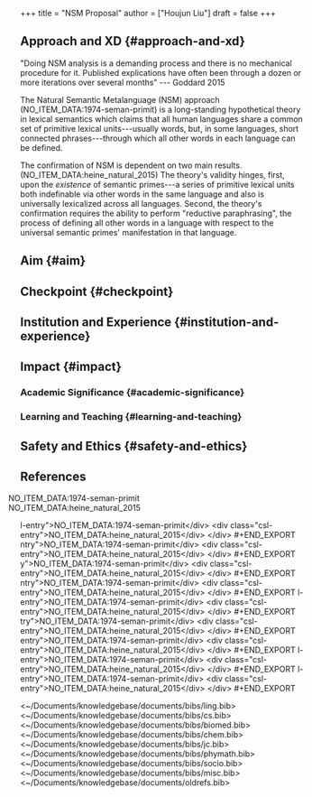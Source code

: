 +++
title = "NSM Proposal"
author = ["Houjun Liu"]
draft = false
+++

## Approach and XD {#approach-and-xd}

"Doing NSM analysis is a demanding process and there is no mechanical procedure for it. Published explications have often been through a dozen or more iterations over several months" --- Goddard 2015

The Natural Semantic Metalanguage (NSM) approach (NO_ITEM_DATA:1974-seman-primit) is a long-standing hypothetical theory in lexical semantics which claims that all human languages share a common set of primitive lexical units---usually words, but, in some languages, short connected phrases---through which all other words in each language can be defined.

The confirmation of NSM is dependent on two main results. (NO_ITEM_DATA:heine_natural_2015) The theory's validity hinges, first, upon the _existence_ of semantic primes---a series of primitive lexical units both indefinable via other words in the same language and also is universally lexicalized across all languages. Second, the theory's confirmation requires the ability to perform "reductive paraphrasing", the process of defining all other words in a language with respect to the universal semantic primes' manifestation in that language.


## Aim {#aim}


## Checkpoint {#checkpoint}


## Institution and Experience {#institution-and-experience}


## Impact {#impact}


### Academic Significance {#academic-significance}


### Learning and Teaching {#learning-and-teaching}


## Safety and Ethics {#safety-and-ethics}



## References

<style>.csl-entry{text-indent: -1.5em; margi
#+BEGIN_EXPORT html
<style>.csl-entry{text-indent: -1.5em; margin-
#+BEGIN_EXPORT html
<style>.csl-entry{text-indent: -1.5em; margi
#+BEGIN_EXPORT html
<style>.csl-entry{text-indent: -1.5em; margin-le
#+BEGIN_EXPORT html
<style>.csl-entry{text-indent: -1.5em; margin-
#+BEGIN_EXPORT html
<style>.csl-entry{text-indent: -1.5em; margi
#+BEGIN_EXPORT html
<style>.csl-entry{text-indent: -1.5em; margin-lef
#+BEGIN_EXPORT html
<style>.csl-entry{text-indent: -1.5em; margin-l
#+BEGIN_EXPORT html
<style>.csl-entry{text-indent: -1.5em; margin-
#+BEGIN_EXPORT html
<style>.csl-entry{text-indent: -1.5em; margin-left: 1.5em;}</style><div class="csl-bib-body">
  <div class="csl-entry">NO_ITEM_DATA:1974-seman-primit</div>
  <div class="csl-entry">NO_ITEM_DATA:heine_natural_2015</div>
</div>

l-entry"&gt;NO_ITEM_DATA:1974-seman-primit&lt;/div&gt;
  &lt;div class="csl-entry"&gt;NO_ITEM_DATA:heine_natural_2015&lt;/div&gt;
&lt;/div&gt;
\#+END_EXPORT
ntry"&gt;NO_ITEM_DATA:1974-seman-primit&lt;/div&gt;
  &lt;div class="csl-entry"&gt;NO_ITEM_DATA:heine_natural_2015&lt;/div&gt;
&lt;/div&gt;
\#+END_EXPORT
y"&gt;NO_ITEM_DATA:1974-seman-primit&lt;/div&gt;
  &lt;div class="csl-entry"&gt;NO_ITEM_DATA:heine_natural_2015&lt;/div&gt;
&lt;/div&gt;
\#+END_EXPORT
ntry"&gt;NO_ITEM_DATA:1974-seman-primit&lt;/div&gt;
  &lt;div class="csl-entry"&gt;NO_ITEM_DATA:heine_natural_2015&lt;/div&gt;
&lt;/div&gt;
\#+END_EXPORT
l-entry"&gt;NO_ITEM_DATA:1974-seman-primit&lt;/div&gt;
  &lt;div class="csl-entry"&gt;NO_ITEM_DATA:heine_natural_2015&lt;/div&gt;
&lt;/div&gt;
\#+END_EXPORT
try"&gt;NO_ITEM_DATA:1974-seman-primit&lt;/div&gt;
  &lt;div class="csl-entry"&gt;NO_ITEM_DATA:heine_natural_2015&lt;/div&gt;
&lt;/div&gt;
\#+END_EXPORT
entry"&gt;NO_ITEM_DATA:1974-seman-primit&lt;/div&gt;
  &lt;div class="csl-entry"&gt;NO_ITEM_DATA:heine_natural_2015&lt;/div&gt;
&lt;/div&gt;
\#+END_EXPORT
l-entry"&gt;NO_ITEM_DATA:1974-seman-primit&lt;/div&gt;
  &lt;div class="csl-entry"&gt;NO_ITEM_DATA:heine_natural_2015&lt;/div&gt;
&lt;/div&gt;
\#+END_EXPORT
l-entry"&gt;NO_ITEM_DATA:1974-seman-primit&lt;/div&gt;
  &lt;div class="csl-entry"&gt;NO_ITEM_DATA:heine_natural_2015&lt;/div&gt;
&lt;/div&gt;
\#+END_EXPORT

<~/Documents/knowledgebase/documents/bibs/ling.bib>
<~/Documents/knowledgebase/documents/bibs/cs.bib>
<~/Documents/knowledgebase/documents/bibs/biomed.bib>
<~/Documents/knowledgebase/documents/bibs/chem.bib>
<~/Documents/knowledgebase/documents/bibs/jc.bib>
<~/Documents/knowledgebase/documents/bibs/phymath.bib>
<~/Documents/knowledgebase/documents/bibs/socio.bib>
<~/Documents/knowledgebase/documents/bibs/misc.bib>
<~/Documents/knowledgebase/documents/oldrefs.bib>